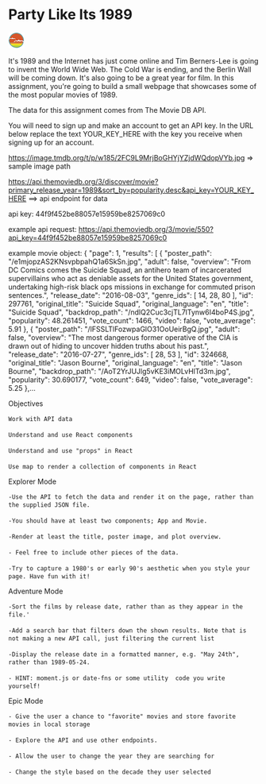 # Party Like Its 1989

![SDG](./docs/button.png)

It's 1989 and the Internet has just come online and Tim Berners-Lee is going to invent the World Wide Web. The Cold War is ending, and the Berlin Wall will be coming down. It's also going to be a great year for film. In this assignment, you're going to build a small webpage that showcases some of the most popular movies of 1989.

The data for this assignment comes from The Movie DB API.

You will need to sign up and make an account to get an API key. In the URL below replace the text YOUR_KEY_HERE with the key you receive when signing up for an account.

https://image.tmdb.org/t/p/w185/2FC9L9MrjBoGHYjYZjdWQdopVYb.jpg => sample image path

https://api.themoviedb.org/3/discover/movie?primary_release_year=1989&sort_by=popularity.desc&api_key=YOUR_KEY_HERE ==> api endpoint for data

api key: 44f9f452be88057e15959be8257069c0

example api request: https://api.themoviedb.org/3/movie/550?api_key=44f9f452be88057e15959be8257069c0

example movie object:
{
"page": 1,
"results": [
{
"poster_path": "/e1mjopzAS2KNsvpbpahQ1a6SkSn.jpg",
"adult": false,
"overview": "From DC Comics comes the Suicide Squad, an antihero team of incarcerated supervillains who act as deniable assets for the United States government, undertaking high-risk black ops missions in exchange for commuted prison sentences.",
"release_date": "2016-08-03",
"genre_ids": [
14,
28,
80
],
"id": 297761,
"original_title": "Suicide Squad",
"original_language": "en",
"title": "Suicide Squad",
"backdrop_path": "/ndlQ2Cuc3cjTL7lTynw6I4boP4S.jpg",
"popularity": 48.261451,
"vote_count": 1466,
"video": false,
"vote_average": 5.91
},
{
"poster_path": "/lFSSLTlFozwpaGlO31OoUeirBgQ.jpg",
"adult": false,
"overview": "The most dangerous former operative of the CIA is drawn out of hiding to uncover hidden truths about his past.",
"release_date": "2016-07-27",
"genre_ids": [
28,
53
],
"id": 324668,
"original_title": "Jason Bourne",
"original_language": "en",
"title": "Jason Bourne",
"backdrop_path": "/AoT2YrJUJlg5vKE3iMOLvHlTd3m.jpg",
"popularity": 30.690177,
"vote_count": 649,
"video": false,
"vote_average": 5.25
},...

Objectives

    Work with API data

    Understand and use React components

    Understand and use "props" in React

    Use map to render a collection of components in React

Explorer Mode

    -Use the API to fetch the data and render it on the page, rather than the supplied JSON file.

    -You should have at least two components; App and Movie.

    -Render at least the title, poster image, and plot overview.

    - Feel free to include other pieces of the data.

    -Try to capture a 1980's or early 90's aesthetic when you style your page. Have fun with it!

Adventure Mode

    -Sort the films by release date, rather than as they appear in the file.'

    -Add a search bar that filters down the shown results. Note that is not making a new API call, just filtering the current list

    -Display the release date in a formatted manner, e.g. "May 24th", rather than 1989-05-24.

    - HINT: moment.js or date-fns or some utility  code you write yourself!

Epic Mode

    - Give the user a chance to "favorite" movies and store favorite movies in local storage

    - Explore the API and use other endpoints.

    - Allow the user to change the year they are searching for

    - Change the style based on the decade they user selected
